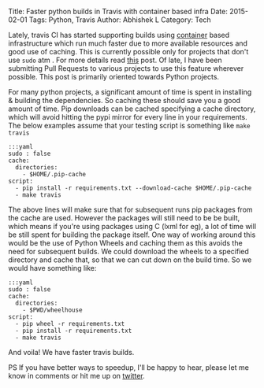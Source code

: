 Title: Faster python builds in Travis with container based infra
Date: 2015-02-01
Tags: Python, Travis
Author: Abhishek L
Category: Tech

Lately, travis CI has started supporting builds using [container][1]
based infrastructure which run much faster due to more available
resources and good use of caching. This is currently possible only for
projects that don't use `sudo` atm . For more details read [this][2]
post. Of late, I have been submitting Pull Requests to various
projects to use this feature wherever possible. This post is primarily
oriented towards Python projects.

For many python projects, a significant amount of time is spent in
installing & building the dependencies. So caching these should save
you a good amount of time. Pip downloads can be cached specifying a
cache directory, which will avoid hitting the pypi mirror for every
line in your requirements. The below examples assume that your testing
script is something like `make travis`

    :::yaml
	sudo : false
	cache:
	  directories: 
        - $HOME/.pip-cache
	script:
	  - pip install -r requirements.txt --download-cache $HOME/.pip-cache	
	  - make travis


The above lines will make sure that for subsequent runs pip packages
from the cache are used. However the packages will still need to be be
built, which means if you're using packages using C (lxml for eg), a
lot of time will be still spent for building the package itself. One
way of working around this would be the use of Python Wheels and
caching them as this avoids the need for subsequent builds. We could
download the wheels to a specified directory and cache that, so that
we can cut down on the build time.  So we would have something like:

    :::yaml
	sudo : false
	cache:
	  directories: 
        - $PWD/wheelhouse
	script:
	  - pip wheel -r requirements.txt
	  - pip install -r requirements.txt
	  - make travis


And voila! We have faster travis builds.

PS If you have better ways to speedup, I'll be happy to hear, please
let me know in comments or hit me up on [twitter][3].

[1]: http://blog.travis-ci.com/2014-12-17-faster-builds-with-container-based-infrastructure/
[2]: http://docs.travis-ci.com/user/workers/container-based-infrastructure/
[3]: https://twitter.com/abhishekl

